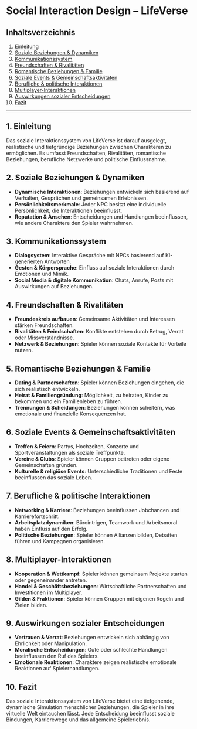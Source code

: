 # Social Interaction Design – LifeVerse

## Inhaltsverzeichnis
1. [Einleitung](#einleitung)
2. [Soziale Beziehungen & Dynamiken](#soziale-beziehungen--dynamiken)
3. [Kommunikationssystem](#kommunikationssystem)
4. [Freundschaften & Rivalitäten](#freundschaften--rivalitäten)
5. [Romantische Beziehungen & Familie](#romantische-beziehungen--familie)
6. [Soziale Events & Gemeinschaftsaktivitäten](#soziale-events--gemeinschaftsaktivitäten)
7. [Berufliche & politische Interaktionen](#berufliche--politische-interaktionen)
8. [Multiplayer-Interaktionen](#multiplayer-interaktionen)
9. [Auswirkungen sozialer Entscheidungen](#auswirkungen-sozialer-entscheidungen)
10. [Fazit](#fazit)

---

## 1. Einleitung

Das soziale Interaktionssystem von LifeVerse ist darauf ausgelegt, realistische und tiefgründige Beziehungen zwischen Charakteren zu ermöglichen. Es umfasst Freundschaften, Rivalitäten, romantische Beziehungen, berufliche Netzwerke und politische Einflussnahme.

## 2. Soziale Beziehungen & Dynamiken

- **Dynamische Interaktionen**: Beziehungen entwickeln sich basierend auf Verhalten, Gesprächen und gemeinsamen Erlebnissen.
- **Persönlichkeitsmerkmale**: Jeder NPC besitzt eine individuelle Persönlichkeit, die Interaktionen beeinflusst.
- **Reputation & Ansehen**: Entscheidungen und Handlungen beeinflussen, wie andere Charaktere den Spieler wahrnehmen.

## 3. Kommunikationssystem

- **Dialogsystem**: Interaktive Gespräche mit NPCs basierend auf KI-generierten Antworten.
- **Gesten & Körpersprache**: Einfluss auf soziale Interaktionen durch Emotionen und Mimik.
- **Social Media & digitale Kommunikation**: Chats, Anrufe, Posts mit Auswirkungen auf Beziehungen.

## 4. Freundschaften & Rivalitäten

- **Freundeskreis aufbauen**: Gemeinsame Aktivitäten und Interessen stärken Freundschaften.
- **Rivalitäten & Feindschaften**: Konflikte entstehen durch Betrug, Verrat oder Missverständnisse.
- **Netzwerk & Beziehungen**: Spieler können soziale Kontakte für Vorteile nutzen.

## 5. Romantische Beziehungen & Familie

- **Dating & Partnerschaften**: Spieler können Beziehungen eingehen, die sich realistisch entwickeln.
- **Heirat & Familiengründung**: Möglichkeit, zu heiraten, Kinder zu bekommen und ein Familienleben zu führen.
- **Trennungen & Scheidungen**: Beziehungen können scheitern, was emotionale und finanzielle Konsequenzen hat.

## 6. Soziale Events & Gemeinschaftsaktivitäten

- **Treffen & Feiern**: Partys, Hochzeiten, Konzerte und Sportveranstaltungen als soziale Treffpunkte.
- **Vereine & Clubs**: Spieler können Gruppen beitreten oder eigene Gemeinschaften gründen.
- **Kulturelle & religiöse Events**: Unterschiedliche Traditionen und Feste beeinflussen das soziale Leben.

## 7. Berufliche & politische Interaktionen

- **Networking & Karriere**: Beziehungen beeinflussen Jobchancen und Karrierefortschritt.
- **Arbeitsplatzdynamiken**: Bürointrigen, Teamwork und Arbeitsmoral haben Einfluss auf den Erfolg.
- **Politische Beziehungen**: Spieler können Allianzen bilden, Debatten führen und Kampagnen organisieren.

## 8. Multiplayer-Interaktionen

- **Kooperation & Wettkampf**: Spieler können gemeinsam Projekte starten oder gegeneinander antreten.
- **Handel & Geschäftsbeziehungen**: Wirtschaftliche Partnerschaften und Investitionen im Multiplayer.
- **Gilden & Fraktionen**: Spieler können Gruppen mit eigenen Regeln und Zielen bilden.

## 9. Auswirkungen sozialer Entscheidungen

- **Vertrauen & Verrat**: Beziehungen entwickeln sich abhängig von Ehrlichkeit oder Manipulation.
- **Moralische Entscheidungen**: Gute oder schlechte Handlungen beeinflussen den Ruf des Spielers.
- **Emotionale Reaktionen**: Charaktere zeigen realistische emotionale Reaktionen auf Spielerhandlungen.

## 10. Fazit

Das soziale Interaktionssystem von LifeVerse bietet eine tiefgehende, dynamische Simulation menschlicher Beziehungen, die Spieler in ihre virtuelle Welt eintauchen lässt. Jede Entscheidung beeinflusst soziale Bindungen, Karrierewege und das allgemeine Spielerlebnis.